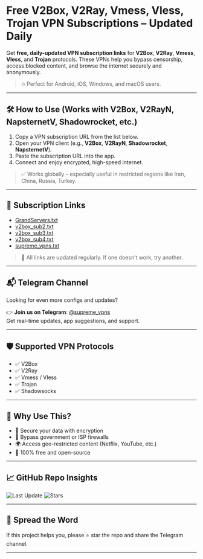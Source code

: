 # Free V2Box, V2Ray, Vmess, Vless, Trojan VPN Subscriptions – Updated Daily

Get **free, daily-updated VPN subscription links** for **V2Box**, **V2Ray**, **Vmess**, **Vless**, and **Trojan** protocols. These VPNs help you bypass censorship, access blocked content, and browse the internet securely and anonymously.  
> 🔥 Perfect for Android, iOS, Windows, and macOS users.

---

## 🛠️ How to Use (Works with V2Box, V2RayN, NapsternetV, Shadowrocket, etc.)

1. Copy a VPN subscription URL from the list below.
2. Open your VPN client (e.g., **V2Box**, **V2RayN**, **Shadowrocket**, **NapsternetV**).
3. Paste the subscription URL into the app.
4. Connect and enjoy encrypted, high-speed internet.

> ✅ Works globally – especially useful in restricted regions like Iran, China, Russia, Turkey.

---

## 🔗 Subscription Links

- [GrandServers.txt](https://raw.githubusercontent.com/vorz1k/v2box/main/v2box_GrandSerwers.txt)
- [v2box_sub2.txt](https://raw.githubusercontent.com/vorz1k/v2box/main/v2box_sub2.txt)
- [v2box_sub3.txt](https://raw.githubusercontent.com/vorz1k/v2box/main/v2box_sub3.txt)
- [v2box_sub4.txt](https://raw.githubusercontent.com/vorz1k/v2box/main/v2box_sub4.txt)
- [supreme_vpns.txt](https://raw.githubusercontent.com/vorz1k/v2box/main/supreme_vpns.txt)

> 📌 All links are updated regularly. If one doesn’t work, try another.

---

## 📬 Telegram Channel

Looking for even more configs and updates?

👉 **Join us on Telegram**: [@supreme_vpns](https://t.me/supreme_vpns)  
Get real-time updates, app suggestions, and support.

---

## 🛡️ Supported VPN Protocols

- ✅ V2Box
- ✅ V2Ray
- ✅ Vmess / Vless
- ✅ Trojan
- ✅ Shadowsocks

---

## 🧠 Why Use This?

- 🔐 Secure your data with encryption
- 🚫 Bypass government or ISP firewalls
- 🌍 Access geo-restricted content (Netflix, YouTube, etc.)
- 💸 100% free and open-source

---

## 📈 GitHub Repo Insights

![Last Update](https://img.shields.io/github/last-commit/vorz1k/v2box)
![Stars](https://img.shields.io/github/stars/vorz1k/v2box?style=social)

---

## 📣 Spread the Word

If this project helps you, please ⭐ star the repo and share the Telegram channel.

---

<!-- SEO: VPN, Free VPN 2025, Free V2Ray, V2Box GitHub, Vmess, Vless, Trojan, Shadowsocks, V2RayN Config, NapsternetV, Free VPN Android iOS, GitHub VPN Proxy Telegram -->
